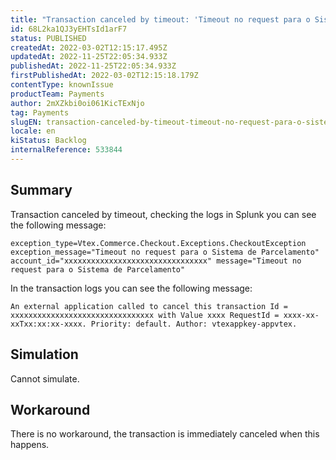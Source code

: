 ```yaml
---
title: "Transaction canceled by timeout: 'Timeout no request para o Sistema de Parcelamento'"
id: 68L2ka1QJ3yEHTsId1arF7
status: PUBLISHED
createdAt: 2022-03-02T12:15:17.495Z
updatedAt: 2022-11-25T22:05:34.933Z
publishedAt: 2022-11-25T22:05:34.933Z
firstPublishedAt: 2022-03-02T12:15:18.179Z
contentType: knownIssue
productTeam: Payments
author: 2mXZkbi0oi061KicTExNjo
tag: Payments
slugEN: transaction-canceled-by-timeout-timeout-no-request-para-o-sistema-de-parcelamento
locale: en
kiStatus: Backlog
internalReference: 533844
---
```


## Summary



Transaction canceled by timeout, checking the logs in Splunk you can see the following message:

    exception_type=Vtex.Commerce.Checkout.Exceptions.CheckoutException exception_message="Timeout no request para o Sistema de Parcelamento" account_id="xxxxxxxxxxxxxxxxxxxxxxxxxxxxxxxx" message="Timeout no request para o Sistema de Parcelamento"


In the transaction logs you can see the following message:

    An external application called to cancel this transaction Id = xxxxxxxxxxxxxxxxxxxxxxxxxxxxxxxx with Value xxxx RequestId = xxxx-xx-xxTxx:xx:xx-xxxx. Priority: default. Author: vtexappkey-appvtex.




## Simulation


Cannot simulate.



## Workaround


There is no workaround, the transaction is immediately canceled when this happens.

